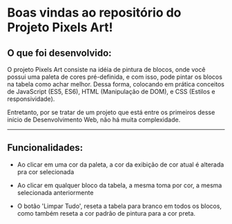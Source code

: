 # Boas vindas ao repositório do Projeto Pixels Art!

## O que foi desenvolvido:

O projeto Pixels Art consiste na idéia de pintura de blocos, onde você possui uma paleta de cores pré-definida, e com isso, pode pintar os blocos na tabela como achar melhor. Dessa forma, colocando em prática conceitos de JavaScript (ES5, ES6), HTML (Manipulação de DOM), e CSS (Estilos e responsividade).

Entretanto, por se tratar de um projeto que está entre os primeiros desse início de Desenvolvimento Web, não há muita complexidade.

---

## Funcionalidades:

* Ao clicar em uma cor da paleta, a cor da exibição de cor atual é alterada pra cor selecionada

* Ao clicar em qualquer bloco da tabela, a mesma toma por cor, a mesma selecionada anteriormente

* O botão 'Limpar Tudo', reseta a tabela para branco em todos os blocos, como também reseta a cor padrão de pintura para a cor preta.
